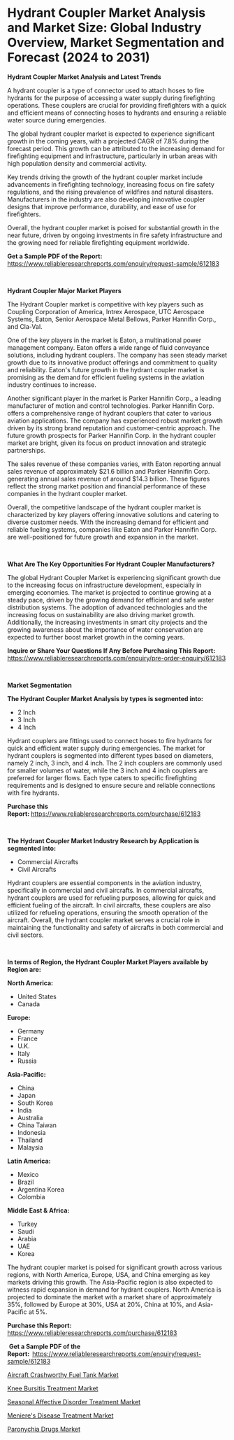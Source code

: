 <p><h1>Hydrant Coupler Market Analysis and Market Size: Global Industry Overview, Market Segmentation and Forecast (2024 to 2031)</h1></p><p><strong>Hydrant Coupler Market Analysis and Latest Trends</strong></p>
<p><p>A hydrant coupler is a type of connector used to attach hoses to fire hydrants for the purpose of accessing a water supply during firefighting operations. These couplers are crucial for providing firefighters with a quick and efficient means of connecting hoses to hydrants and ensuring a reliable water source during emergencies.</p><p>The global hydrant coupler market is expected to experience significant growth in the coming years, with a projected CAGR of 7.8% during the forecast period. This growth can be attributed to the increasing demand for firefighting equipment and infrastructure, particularly in urban areas with high population density and commercial activity.</p><p>Key trends driving the growth of the hydrant coupler market include advancements in firefighting technology, increasing focus on fire safety regulations, and the rising prevalence of wildfires and natural disasters. Manufacturers in the industry are also developing innovative coupler designs that improve performance, durability, and ease of use for firefighters.</p><p>Overall, the hydrant coupler market is poised for substantial growth in the near future, driven by ongoing investments in fire safety infrastructure and the growing need for reliable firefighting equipment worldwide.</p></p>
<p><strong>Get a Sample PDF of the Report:&nbsp;</strong> <a href="https://www.reliableresearchreports.com/enquiry/request-sample/612183">https://www.reliableresearchreports.com/enquiry/request-sample/612183</a></p>
<p>&nbsp;</p>
<p><strong>Hydrant Coupler Major Market Players</strong></p>
<p><p>The Hydrant Coupler market is competitive with key players such as Coupling Corporation of America, Intrex Aerospace, UTC Aerospace Systems, Eaton, Senior Aerospace Metal Bellows, Parker Hannifin Corp., and Cla-Val. </p><p>One of the key players in the market is Eaton, a multinational power management company. Eaton offers a wide range of fluid conveyance solutions, including hydrant couplers. The company has seen steady market growth due to its innovative product offerings and commitment to quality and reliability. Eaton's future growth in the hydrant coupler market is promising as the demand for efficient fueling systems in the aviation industry continues to increase.</p><p>Another significant player in the market is Parker Hannifin Corp., a leading manufacturer of motion and control technologies. Parker Hannifin Corp. offers a comprehensive range of hydrant couplers that cater to various aviation applications. The company has experienced robust market growth driven by its strong brand reputation and customer-centric approach. The future growth prospects for Parker Hannifin Corp. in the hydrant coupler market are bright, given its focus on product innovation and strategic partnerships.</p><p>The sales revenue of these companies varies, with Eaton reporting annual sales revenue of approximately $21.6 billion and Parker Hannifin Corp. generating annual sales revenue of around $14.3 billion. These figures reflect the strong market position and financial performance of these companies in the hydrant coupler market.</p><p>Overall, the competitive landscape of the hydrant coupler market is characterized by key players offering innovative solutions and catering to diverse customer needs. With the increasing demand for efficient and reliable fueling systems, companies like Eaton and Parker Hannifin Corp. are well-positioned for future growth and expansion in the market.</p></p>
<p>&nbsp;</p>
<p><strong>What Are The Key Opportunities For Hydrant Coupler Manufacturers?</strong></p>
<p><p>The global Hydrant Coupler Market is experiencing significant growth due to the increasing focus on infrastructure development, especially in emerging economies. The market is projected to continue growing at a steady pace, driven by the growing demand for efficient and safe water distribution systems. The adoption of advanced technologies and the increasing focus on sustainability are also driving market growth. Additionally, the increasing investments in smart city projects and the growing awareness about the importance of water conservation are expected to further boost market growth in the coming years.</p></p>
<p><strong>Inquire or Share Your Questions If Any Before Purchasing This Report:</strong> <a href="https://www.reliableresearchreports.com/enquiry/pre-order-enquiry/612183">https://www.reliableresearchreports.com/enquiry/pre-order-enquiry/612183</a></p>
<p>&nbsp;</p>
<p><strong>Market Segmentation</strong></p>
<p><strong>The Hydrant Coupler Market Analysis by types is segmented into:</strong></p>
<p><ul><li>2 Inch</li><li>3 Inch</li><li>4 Inch</li></ul></p>
<p><p>Hydrant couplers are fittings used to connect hoses to fire hydrants for quick and efficient water supply during emergencies. The market for hydrant couplers is segmented into different types based on diameters, namely 2 inch, 3 inch, and 4 inch. The 2 inch couplers are commonly used for smaller volumes of water, while the 3 inch and 4 inch couplers are preferred for larger flows. Each type caters to specific firefighting requirements and is designed to ensure secure and reliable connections with fire hydrants.</p></p>
<p><strong>Purchase this Report:&nbsp;</strong><a href="https://www.reliableresearchreports.com/purchase/612183">https://www.reliableresearchreports.com/purchase/612183</a></p>
<p>&nbsp;</p>
<p><strong>The Hydrant Coupler Market Industry Research by Application is segmented into:</strong></p>
<p><ul><li>Commercial Aircrafts</li><li>Civil Aircrafts</li></ul></p>
<p><p>Hydrant couplers are essential components in the aviation industry, specifically in commercial and civil aircrafts. In commercial aircrafts, hydrant couplers are used for refueling purposes, allowing for quick and efficient fueling of the aircraft. In civil aircrafts, these couplers are also utilized for refueling operations, ensuring the smooth operation of the aircraft. Overall, the hydrant coupler market serves a crucial role in maintaining the functionality and safety of aircrafts in both commercial and civil sectors.</p></p>
<p>&nbsp;</p>
<p><strong>In terms of Region, the Hydrant Coupler Market Players available by Region are:</strong></p>
<p>
    <p> <strong> North America: </strong>
        <ul>
            <li>United States</li>
            <li>Canada</li>
        </ul>
        </p> 
    <p> <strong> Europe: </strong>
        <ul>
            <li>Germany</li>
            <li>France</li>
            <li>U.K.</li>
            <li>Italy</li>
            <li>Russia</li>
        </ul>
        </p> 
    <p> <strong> Asia-Pacific: </strong>
        <ul>
            <li>China</li>
            <li>Japan</li>
            <li>South Korea</li>
            <li>India</li>
            <li>Australia</li>
            <li>China Taiwan</li>
            <li>Indonesia</li>
            <li>Thailand</li>
            <li>Malaysia</li>
        </ul>
        </p> 
    <p> <strong> Latin America: </strong>
        <ul>
            <li>Mexico</li>
            <li>Brazil</li>
            <li>Argentina Korea</li>
            <li>Colombia</li>
        </ul>
        </p> 
    <p> <strong> Middle East & Africa: </strong>
        <ul>
            <li>Turkey</li>
            <li>Saudi</li>
            <li>Arabia</li>
            <li>UAE</li>
            <li>Korea</li>
        </ul>
    </p>
    </p>
<p><p>The hydrant coupler market is poised for significant growth across various regions, with North America, Europe, USA, and China emerging as key markets driving this growth. The Asia-Pacific region is also expected to witness rapid expansion in demand for hydrant couplers. North America is projected to dominate the market with a market share of approximately 35%, followed by Europe at 30%, USA at 20%, China at 10%, and Asia-Pacific at 5%.</p></p>
<p><strong>Purchase this Report: </strong><a href="https://www.reliableresearchreports.com/purchase/612183">https://www.reliableresearchreports.com/purchase/612183</a></p>
<p>&nbsp;<strong>Get a Sample PDF of the Report:&nbsp;&nbsp;</strong><a href="https://www.reliableresearchreports.com/enquiry/request-sample/612183">https://www.reliableresearchreports.com/enquiry/request-sample/612183</a></p>
<p><strong></strong></p>
<p><p><a href="https://github.com/ruddyyedelwadw/Market-Research-Report-List-1/blob/main/aircraft-crashworthy-fuel-tank-market.md">Aircraft Crashworthy Fuel Tank Market</a></p><p><a href="https://medium.com/@isidrowolff1908/knee-bursitis-treatment-market-comprehensive-assessment-by-type-application-and-geography-eae40378e28d">Knee Bursitis Treatment Market</a></p><p><a href="https://medium.com/@isidrowolff1908/seasonal-affective-disorder-treatment-market-share-evolution-and-market-growth-trends-2024-2031-9507d35c5007">Seasonal Affective Disorder Treatment Market</a></p><p><a href="https://medium.com/@isidrowolff1908/menieres-disease-treatment-market-analysis-and-sze-forecasted-for-period-from-2024-to-2031-d3e1f0f1ce7e">Meniere's Disease Treatment Market</a></p><p><a href="https://medium.com/@isidrowolff1908/paronychia-drugs-market-size-market-outlook-and-market-forecast-2024-to-2031-46c67317b146">Paronychia Drugs Market</a></p></p>